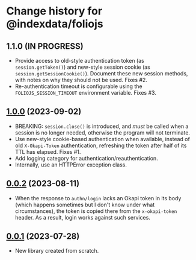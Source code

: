 # Change history for @indexdata/foliojs

## 1.1.0 (IN PROGRESS)

* Provide access to old-style authentication token (as `session.getToken()`) and new-style session cookie (as `session.getSessionCookie()`). Document these new session methods, with notes on why they should not be used. Fixes #2.
* Re-authentication timeout is configurable using the `FOLIOJS_SESSION_TIMEOUT` environment variable. Fixes #3.

## [1.0.0](https://github.com/MikeTaylor/foliojs/tree/v1.0.0) (2023-09-02)

* BREAKING: `session.close()` is introduced, and _must_ be called when a session is no longer needed, otherwise the program will not terminate.
* Use new-style cookie-based authentication when available, instead of old `X-Okapi-Token` authentication, refreshing the token after half of its TTL has elapsed. Fixes #1.
* Add logging category for authentication/reauthentication.
* Internally, use an HTTPError exception class.

## [0.0.2](https://github.com/MikeTaylor/foliojs/tree/v0.0.2) (2023-08-11)

* When the response to `authn/login` lacks an Okapi token in its body (which happens sometimes but I don't know under what circumstances), the token is copied there from the `x-okapi-token` header. As a result, login works against such services.

## [0.0.1](https://github.com/MikeTaylor/foliojs/tree/v0.0.1) (2023-07-28)

* New library created from scratch.

